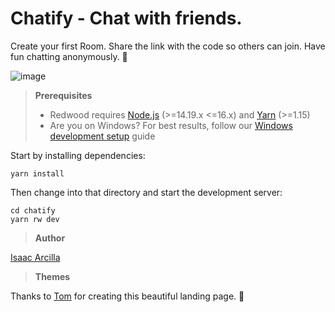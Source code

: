 # Chatify - Chat with friends.

Create your first Room. Share the link with the code so others can join. Have fun chatting anonymously. 💛

![image](https://user-images.githubusercontent.com/22732118/176568569-ffe35f91-f4b9-4292-91f1-fc705f7923ac.png)

> **Prerequisites**
>
> - Redwood requires [Node.js](https://nodejs.org/en/) (>=14.19.x <=16.x) and [Yarn](https://yarnpkg.com/) (>=1.15)
> - Are you on Windows? For best results, follow our [Windows development setup](https://redwoodjs.com/docs/how-to/windows-development-setup) guide

Start by installing dependencies:

```
yarn install
```

Then change into that directory and start the development server:

```
cd chatify
yarn rw dev
```

> **Author**

[Isaac Arcilla](https://facebook.com/isaacdarcilla)

> **Themes**

Thanks to [Tom](https://tomve.gumroad.com/) for creating this beautiful landing page. 🚀
